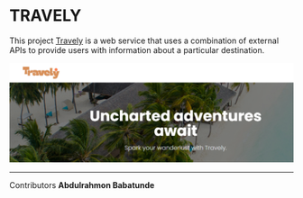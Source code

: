 # TRAVELY
This project [Travely](https://abdulrahmonbb.github.io) is a web service that uses a combination of external APIs to provide users with information about a particular destination.

![travely-shot](./img/travely-shot.png)

---
Contributors
**Abdulrahmon Babatunde**

